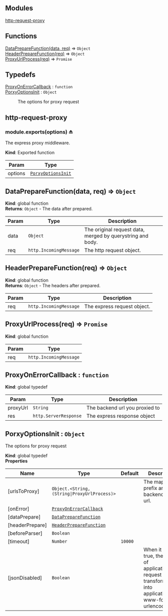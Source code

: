 ## Modules

<dl>
<dt><a href="#module_http-request-proxy">http-request-proxy</a></dt>
<dd></dd>
</dl>

## Functions

<dl>
<dt><a href="#DataPrepareFunction">DataPrepareFunction(data, req)</a> ⇒ <code>Object</code></dt>
<dd></dd>
<dt><a href="#HeaderPrepareFunction">HeaderPrepareFunction(req)</a> ⇒ <code>Object</code></dt>
<dd></dd>
<dt><a href="#ProxyUrlProcess">ProxyUrlProcess(req)</a> ⇒ <code>Promise</code></dt>
<dd></dd>
</dl>

## Typedefs

<dl>
<dt><a href="#ProxyOnErrorCallback">ProxyOnErrorCallback</a> : <code>function</code></dt>
<dd></dd>
<dt><a href="#PorxyOptionsInit">PorxyOptionsInit</a> : <code>Object</code></dt>
<dd><p>The options for proxy request</p>
</dd>
</dl>

<a name="module_http-request-proxy"></a>

## http-request-proxy
<a name="exp_module_http-request-proxy--module.exports"></a>

### module.exports(options) ⏏
The express proxy middleware.

**Kind**: Exported function  

| Param | Type |
| --- | --- |
| options | [<code>PorxyOptionsInit</code>](#PorxyOptionsInit) | 

<a name="DataPrepareFunction"></a>

## DataPrepareFunction(data, req) ⇒ <code>Object</code>
**Kind**: global function  
**Returns**: <code>Object</code> - The data after prepared.  

| Param | Type | Description |
| --- | --- | --- |
| data | <code>Object</code> | The original request data, merged by querystring and body. |
| req | <code>http.IncomingMessage</code> | The http request object. |

<a name="HeaderPrepareFunction"></a>

## HeaderPrepareFunction(req) ⇒ <code>Object</code>
**Kind**: global function  
**Returns**: <code>Object</code> - The headers after prepared.  

| Param | Type | Description |
| --- | --- | --- |
| req | <code>http.IncomingMessage</code> | The express request object. |

<a name="ProxyUrlProcess"></a>

## ProxyUrlProcess(req) ⇒ <code>Promise</code>
**Kind**: global function  

| Param | Type |
| --- | --- |
| req | <code>http.IncomingMessage</code> | 

<a name="ProxyOnErrorCallback"></a>

## ProxyOnErrorCallback : <code>function</code>
**Kind**: global typedef  

| Param | Type | Description |
| --- | --- | --- |
| proxyUrl | <code>String</code> | The backend url you proxied to |
| res | <code>http.ServerResponse</code> | The express response object |

<a name="PorxyOptionsInit"></a>

## PorxyOptionsInit : <code>Object</code>
The options for proxy request

**Kind**: global typedef  
**Properties**

| Name | Type | Default | Description |
| --- | --- | --- | --- |
| [urlsToProxy] | <code>Object.&lt;String, (String\|ProxyUrlProcess)&gt;</code> |  | The map of url prefix and backend base url. |
| [onError] | [<code>ProxyOnErrorCallback</code>](#ProxyOnErrorCallback) |  |  |
| [dataPrepare] | [<code>DataPrepareFunction</code>](#DataPrepareFunction) |  |  |
| [headerPrepare] | [<code>HeaderPrepareFunction</code>](#HeaderPrepareFunction) |  |  |
| [beforeParser] | <code>Boolean</code> |  |  |
| [timeout] | <code>Number</code> | <code>10000</code> |  |
| [jsonDisabled] | <code>Boolean</code> |  | When it set true, the type of application/json request will be transformed into application/x-www-form-urlencoded |

